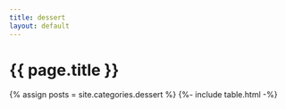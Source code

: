 ```yaml
---
title: dessert
layout: default
---
```


<h1>{{ page.title }}</h1>
{% assign posts = site.categories.dessert %}
{%- include table.html -%}

